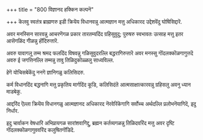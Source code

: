 +++
title = "800 विज्ञानद हक्किन कल्पनॆ"

+++
कॆलवु स्वतंत्र ब्राह्मणरु इडी क्रियॆय विधानवन्नु आत्मज्ञान मत्तु अधिकारद उद्देशवॆंदु घोषिसिद्दारॆ.

अवर मनस्सिन सारवन्नु आचरणॆगळ प्रकार तारतम्यदिंद ग्रहिसुवुदु; पुरुषरु स्वभावतः उत्साह मत्तु इतर आसॆगळिंद गीळन्नु हॊंदिरुत्तारॆ.

अवरु यावागलू तम्म श्रमद फलदिंद विषवन्नु गळिसुवुदरल्लि बद्धरागिरुत्तारॆ अवर मनस्सु गॊंदलक्कॊळगागुत्तदॆ अवरु ई जगत्तिनल्लि तम्मन्नु तावु तिळिदुकॊळ्ळलु साध्यविल्ल.

हेगॆ योचिसबेकॆंदु ननगॆ ज्ञानिगळु कलिसिदरु.

कर्म विधानदिंद बद्धनागि मत्तु प्रकृतिय मार्गदिंद कूडि, कलिसिदंतॆ आत्मसाक्षात्कारवन्नु ग्रहिसलु अवनु ध्यान माडबेकु.

आद्दरिंद ऎल्ला क्रियॆय विधानगळु आत्मज्ञानद अधिकारद नॆरवेरिकॆगागि सर्वोच्च अर्थदल्लि प्रलोभनॆयागिदॆ, इदु निर्धार.

इदु चार्वाकन वेषधारि अभिप्रायगळ सारांशवागिद्दु, ब्रह्मन कर्तव्यगळन्नु तिळिदवरिंद मत्तु अवर दृष्टि गॊंदलक्कॊळगागुववरिंद कलुषितगॊंडिदॆ.


